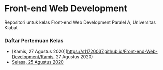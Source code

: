 # Front-end Web Development
Repositori untuk kelas Front-end Web Development Paralel A, Universitas Klabat


### Daftar Pertemuan Kelas
- [Kamis, 27 Agustus 2020](https://s11720037.github.io/Front-end-Web-Development/Kamis, 27 Agustus 2020)
- [Selasa, 25 Agustus 2020](https://s11720037.github.io/Front-end-Web-Development/Selasa,%2025%20Agustus%202020/)
